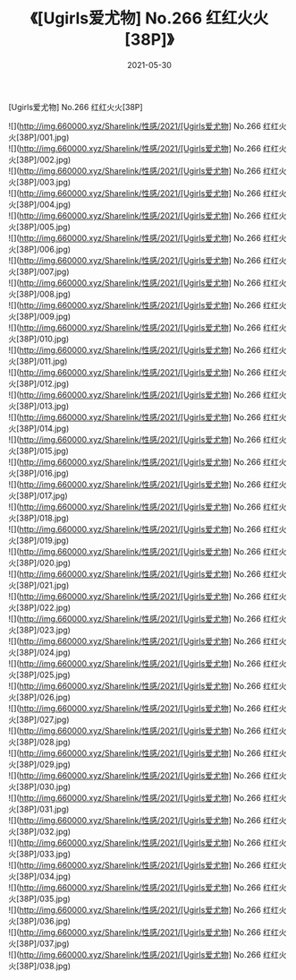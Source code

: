 ﻿---
layout: post
title:  《[Ugirls爱尤物] No.266 红红火火[38P]》
date:   2021-05-30
img: http://img.660000.xyz/Sharelink/性感/2021/[Ugirls爱尤物] No.266 红红火火[38P]/000.jpg
categories: [美女, 清纯, 唯美]
---

[Ugirls爱尤物] No.266 红红火火[38P]

  ![](http://img.660000.xyz/Sharelink/性感/2021/[Ugirls爱尤物] No.266 红红火火[38P]/001.jpg) <br> ![](http://img.660000.xyz/Sharelink/性感/2021/[Ugirls爱尤物] No.266 红红火火[38P]/002.jpg) <br> ![](http://img.660000.xyz/Sharelink/性感/2021/[Ugirls爱尤物] No.266 红红火火[38P]/003.jpg) <br> ![](http://img.660000.xyz/Sharelink/性感/2021/[Ugirls爱尤物] No.266 红红火火[38P]/004.jpg) <br> ![](http://img.660000.xyz/Sharelink/性感/2021/[Ugirls爱尤物] No.266 红红火火[38P]/005.jpg) <br> ![](http://img.660000.xyz/Sharelink/性感/2021/[Ugirls爱尤物] No.266 红红火火[38P]/006.jpg) <br> ![](http://img.660000.xyz/Sharelink/性感/2021/[Ugirls爱尤物] No.266 红红火火[38P]/007.jpg) <br> ![](http://img.660000.xyz/Sharelink/性感/2021/[Ugirls爱尤物] No.266 红红火火[38P]/008.jpg) <br> ![](http://img.660000.xyz/Sharelink/性感/2021/[Ugirls爱尤物] No.266 红红火火[38P]/009.jpg) <br> ![](http://img.660000.xyz/Sharelink/性感/2021/[Ugirls爱尤物] No.266 红红火火[38P]/010.jpg) <br> ![](http://img.660000.xyz/Sharelink/性感/2021/[Ugirls爱尤物] No.266 红红火火[38P]/011.jpg) <br> ![](http://img.660000.xyz/Sharelink/性感/2021/[Ugirls爱尤物] No.266 红红火火[38P]/012.jpg) <br> ![](http://img.660000.xyz/Sharelink/性感/2021/[Ugirls爱尤物] No.266 红红火火[38P]/013.jpg) <br> ![](http://img.660000.xyz/Sharelink/性感/2021/[Ugirls爱尤物] No.266 红红火火[38P]/014.jpg) <br> ![](http://img.660000.xyz/Sharelink/性感/2021/[Ugirls爱尤物] No.266 红红火火[38P]/015.jpg) <br> ![](http://img.660000.xyz/Sharelink/性感/2021/[Ugirls爱尤物] No.266 红红火火[38P]/016.jpg) <br> ![](http://img.660000.xyz/Sharelink/性感/2021/[Ugirls爱尤物] No.266 红红火火[38P]/017.jpg) <br> ![](http://img.660000.xyz/Sharelink/性感/2021/[Ugirls爱尤物] No.266 红红火火[38P]/018.jpg) <br> ![](http://img.660000.xyz/Sharelink/性感/2021/[Ugirls爱尤物] No.266 红红火火[38P]/019.jpg) <br> ![](http://img.660000.xyz/Sharelink/性感/2021/[Ugirls爱尤物] No.266 红红火火[38P]/020.jpg) <br> ![](http://img.660000.xyz/Sharelink/性感/2021/[Ugirls爱尤物] No.266 红红火火[38P]/021.jpg) <br> ![](http://img.660000.xyz/Sharelink/性感/2021/[Ugirls爱尤物] No.266 红红火火[38P]/022.jpg) <br> ![](http://img.660000.xyz/Sharelink/性感/2021/[Ugirls爱尤物] No.266 红红火火[38P]/023.jpg) <br> ![](http://img.660000.xyz/Sharelink/性感/2021/[Ugirls爱尤物] No.266 红红火火[38P]/024.jpg) <br> ![](http://img.660000.xyz/Sharelink/性感/2021/[Ugirls爱尤物] No.266 红红火火[38P]/025.jpg) <br> ![](http://img.660000.xyz/Sharelink/性感/2021/[Ugirls爱尤物] No.266 红红火火[38P]/026.jpg) <br> ![](http://img.660000.xyz/Sharelink/性感/2021/[Ugirls爱尤物] No.266 红红火火[38P]/027.jpg) <br> ![](http://img.660000.xyz/Sharelink/性感/2021/[Ugirls爱尤物] No.266 红红火火[38P]/028.jpg) <br> ![](http://img.660000.xyz/Sharelink/性感/2021/[Ugirls爱尤物] No.266 红红火火[38P]/029.jpg) <br> ![](http://img.660000.xyz/Sharelink/性感/2021/[Ugirls爱尤物] No.266 红红火火[38P]/030.jpg) <br> ![](http://img.660000.xyz/Sharelink/性感/2021/[Ugirls爱尤物] No.266 红红火火[38P]/031.jpg) <br> ![](http://img.660000.xyz/Sharelink/性感/2021/[Ugirls爱尤物] No.266 红红火火[38P]/032.jpg) <br> ![](http://img.660000.xyz/Sharelink/性感/2021/[Ugirls爱尤物] No.266 红红火火[38P]/033.jpg) <br> ![](http://img.660000.xyz/Sharelink/性感/2021/[Ugirls爱尤物] No.266 红红火火[38P]/034.jpg) <br> ![](http://img.660000.xyz/Sharelink/性感/2021/[Ugirls爱尤物] No.266 红红火火[38P]/035.jpg) <br> ![](http://img.660000.xyz/Sharelink/性感/2021/[Ugirls爱尤物] No.266 红红火火[38P]/036.jpg) <br> ![](http://img.660000.xyz/Sharelink/性感/2021/[Ugirls爱尤物] No.266 红红火火[38P]/037.jpg) <br> ![](http://img.660000.xyz/Sharelink/性感/2021/[Ugirls爱尤物] No.266 红红火火[38P]/038.jpg) <br>